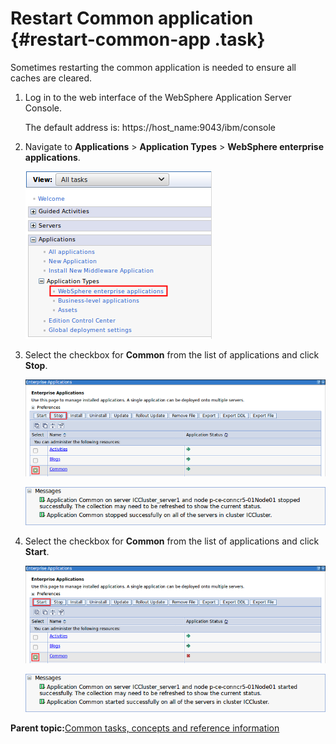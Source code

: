 # Restart Common application {#restart-common-app .task}

Sometimes restarting the common application is needed to ensure all caches are cleared.

1.  Log in to the web interface of the WebSphere Application Server Console.

    The default address is: https://host\_name:9043/ibm/console

2.  Navigate to **Applications** \> **Application Types** \> **WebSphere enterprise applications**.

    ![Websphere enterprise applications link](resource/was/applications_applications.png)

3.  Select the checkbox for **Common** from the list of applications and click **Stop**.

    ![Stop the Common application](resource/was/applications_common_stop.png)

    ![Message shown when the Common application is stopped](resource/was/applications_common_stopped.png "Dialog shown when Common application is stopped")

4.  Select the checkbox for **Common** from the list of applications and click **Start**.

    ![Start the Common application](resource/was/applications_common_start.png)

    ![Message shown when the Common application is started](resource/was/applications_common_started.png "Dialog shown when Common application is started")


**Parent topic:**[Common tasks, concepts and reference information](r_appendix.md)

